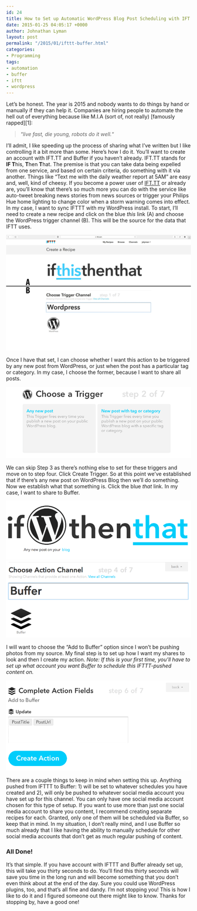 ```yaml
---
id: 24
title: How to Set up Automatic WordPress Blog Post Scheduling with IFT.TT, and Buffer
date: 2015-01-25 04:05:17 +0000
author: Johnathan Lyman
layout: post
permalink: "/2015/01/ifttt-buffer.html"
categories:
- Programming
tags:
- automation
- buffer
- iftt
- wordpress
---
```

Let’s be honest. The year is 2015 and nobody wants to do things by hand or manually if they can help it. Companies are hiring people to automate the hell out of everything because like M.I.A (sort of, not really) [famously rapped][1]:

> “_live fast, die young, robots do it well._“

I’ll admit, I like speeding up the process of sharing what I’ve written but I like controlling it a bit more than some. Here’s how I do it. You’ll want to create an account with IFT.TT and Buffer if you haven’t already. IFT.TT stands for **IF T**his, **T**hen **T**hat. The premise is that you can take data being expelled from one service, and based on certain criteria, do something with it via another. Things like “Text me with the daily weather report at 5AM” are easy and, well, kind of cheesy. If you become a power user of [IFT.TT][4] or already are, you’ll know that there’s so much more you can do with the service like auto-tweet breaking news stories from news sources or trigger your Philips Hue home lighting to change color when a storm warning comes into effect. In my case, I want to sync IFTTT with my WordPress install. To start, I’ll need to create a new recipe and click on the blue _this_ link (A) and choose the WordPress trigger channel (B). This will be the source for the data that IFTT uses. 

[![ifttt_step1](/assets/images/2015/01/ifttt_step1.jpg?resize=525%2C328&ssl=1)][5] 

Once I have that set, I can choose whether I want this action to be triggered by any new post from WordPress, or just when the post has a particular tag or category. In my case, I choose the former, because I want to share all posts. 

[![Screenshot 2015-01-24 20.48.33](/assets/images/2015/01/Screenshot-2015-01-24-20.48.33.png?resize=525%2C203&ssl=1)][6] 

We can skip Step 3 as there’s nothing else to set for these triggers and move on to step four. Click Create Trigger. So at this point we’ve established that if there’s any new post on WordPress Blog then we’ll do something. Now we establish what that something is. Click the blue *that* link. In my case, I want to share to Buffer. 

[![Screenshot 2015-01-24 20.51.29](/assets/images/2015/01/Screenshot-2015-01-24-20.51.29.png?resize=525%2C167&ssl=1)][7] [![Screenshot 2015-01-24 20.51.36](/assets/images/2015/01/Screenshot-2015-01-24-20.51.36.png?resize=525%2C219&ssl=1)][8] 

I will want to choose the “Add to Buffer” option since I won’t be pushing photos from my source. My final step is to set up how I want my shares to look and then I create my action. *Note: If this is your first time, you’ll have to set up what account you want Buffer to schedule this IFTTT-pushed content on.* 

[![Screenshot 2015-01-24 20.53.36](/assets/images/2015/01/Screenshot-2015-01-24-20.53.36.png?resize=525%2C258&ssl=1)][9] 

There are a couple things to keep in mind when setting this up. Anything pushed from IFTTT to Buffer: 1) will be set to whatever schedules you have created and 2), will only be pushed to whatever social media account you have set up for this channel. You can only have one social media account chosen for this type of setup. If you want to use more than just one social media account to share you content, I recommend creating separate recipes for each. Granted, only one of them will be scheduled via Buffer, so keep that in mind. In my situation, I don’t really mind, and I use Buffer so much already that I like having the ability to manually schedule for other social media accounts that don’t get as much regular pushing of content.

### All Done!

It’s that simple. If you have account with IFTTT and Buffer already set up, this will take you thirty seconds to do. You’ll find this thirty seconds will save you time in the long run and will become something that you don’t even think about at the end of the day. Sure you could use WordPress plugins, too, and that’s all fine and dandy. I’m not stopping you! This is how I like to do it and I figured someone out there might like to know. Thanks for stopping by, have a good one!

[3]: https://bufferapp.com
[4]: http://IFT.TT
[5]: /assets/images/2015/01/ifttt_step1.jpg?ssl=1
[6]: /assets/images/2015/01/Screenshot-2015-01-24-20.48.33.png?ssl=1
[7]: /assets/images/2015/01/Screenshot-2015-01-24-20.51.36.png?ssl=1
[8]: /assets/images/2015/01/Screenshot-2015-01-24-20.51.36.png?ssl=1
[9]: /assets/images/2015/01/Screenshot-2015-01-24-20.53.36.png?ssl=1
